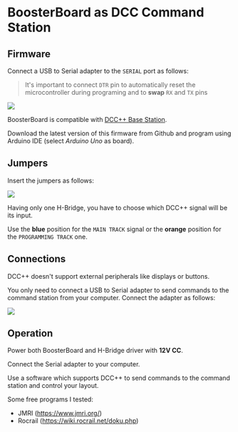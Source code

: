 # BoosterBoard as DCC Command Station

## Firmware

Connect a USB to Serial adapter to the `SERIAL` port as follows:

> It's important to connect `DTR` pin to automatically reset the microcontroller during programing and to **swap** `RX` and `TX` pins

![](https://github.com/lucadentella/BoosterBoard/raw/main/images/serial-programming.jpg)

BoosterBoard is compatible with [DCC++ Base Station](https://github.com/DccPlusPlus/BaseStation). 

Download the latest version of this firmware from Github and program using Arduino IDE (select *Arduino Uno* as board).

## Jumpers

Insert the jumpers as follows:

![](https://github.com/lucadentella/BoosterBoard/raw/main/images/jumpers-cs.jpg)

Having only one H-Bridge, you have to choose which DCC++ signal will be its input.

Use the **blue** position for the `MAIN TRACK` signal or the **orange** position for the `PROGRAMMING TRACK` one.

## Connections

DCC++ doesn't support external peripherals like displays or buttons. 

You only need to connect a USB to Serial adapter to send commands to the command station from your computer. Connect the adapter as follows:

![](https://github.com/lucadentella/BoosterBoard/raw/main/images/serial-cs.jpg)

## Operation

Power both BoosterBoard and H-Bridge driver with **12V CC**.

Connect the Serial adapter to your computer.

Use a software which supports DCC++ to send commands to the command station and control your layout.

Some free programs I tested:

 - JMRI (https://www.jmri.org/)
 - Rocrail (https://wiki.rocrail.net/doku.php)
 